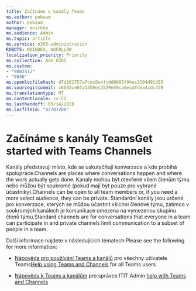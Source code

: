 ```yaml
---
title: Začínáme s kanály Teams
ms.author: pebaum
author: pebaum
manager: mnirkhe
ms.audience: Admin
ms.topic: article
ms.service: o365-administration
ROBOTS: NOINDEX, NOFOLLOW
localization_priority: Priority
ms.collection: Adm_O365
ms.custom:
- "9002512"
- "5036"
ms.openlocfilehash: d7d161757a7cec0e4fcdd0885f94ec3304d91d55
ms.sourcegitcommit: c6692ce0fa1358ec3529e59ca0ecdfdea4cdc759
ms.translationtype: MT
ms.contentlocale: cs-CZ
ms.lasthandoff: 09/14/2020
ms.locfileid: "47707200"
---
```

# <a name="get-started-with-teams-channels"></a><span data-ttu-id="b84da-102">Začínáme s kanály Teams</span><span class="sxs-lookup"><span data-stu-id="b84da-102">Get started with Teams Channels</span></span>

<span data-ttu-id="b84da-103">Kanály představují místo, kde se uskutečňují konverzace a kde probíhá spolupráce.</span><span class="sxs-lookup"><span data-stu-id="b84da-103">Channels are places where conversations happen and where the work actually gets done.</span></span> <span data-ttu-id="b84da-104">Kanály mohou být otevřené všem členům týmu nebo můžou být soukromé (pokud mají být pouze pro vybrané účastníky).</span><span class="sxs-lookup"><span data-stu-id="b84da-104">Channels can be open to all team members or, if you need a more select audience, they can be private.</span></span> <span data-ttu-id="b84da-105">Standardní kanály jsou určené pro konverzace, kterých se můžou účastnit všichni členové týmu, zatímco v soukromých kanálech je komunikace omezena na vymezenou skupinu členů týmu.</span><span class="sxs-lookup"><span data-stu-id="b84da-105">Standard channels are for conversations that everyone in a team can participate in and private channels limit communication to a subset of people in a team.</span></span>

<span data-ttu-id="b84da-106">Další informace najdete v následujících tématech:</span><span class="sxs-lookup"><span data-stu-id="b84da-106">Please see the following for more information:</span></span>

- <span data-ttu-id="b84da-107">[Nápověda pro používání Teams a kanálů](https://support.office.com/article/teams-and-channels-df38ae23-8f85-46d3-b071-cb11b9de5499) pro všechny uživatele Teams</span><span class="sxs-lookup"><span data-stu-id="b84da-107">[Help using Teams and Channels](https://support.office.com/article/teams-and-channels-df38ae23-8f85-46d3-b071-cb11b9de5499) for all Teams users</span></span>

- <span data-ttu-id="b84da-108">[Nápověda k Teams a kanálům](https://docs.microsoft.com/microsoftteams/teams-channels-overview) pro správce IT</span><span class="sxs-lookup"><span data-stu-id="b84da-108">IT Admin [help with Teams and Channels](https://docs.microsoft.com/microsoftteams/teams-channels-overview)</span></span> 
